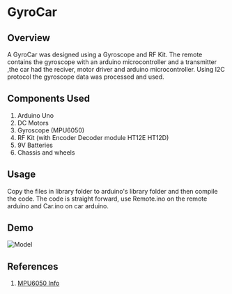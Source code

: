 # GyroCar
## Overview
A GyroCar was designed using a Gyroscope and RF Kit. The remote contains the gyroscope with an arduino microcontroller and a transmitter ,the car had the reciver, motor driver and arduino microcontroller. Using I2C protocol the gyroscope data was processed and used.

## Components Used
1. Arduino Uno
2. DC Motors
3. Gyroscope (MPU6050)
4. RF Kit (with Encoder Decoder module HT12E HT12D)
5. 9V Batteries
6. Chassis and wheels

## Usage
Copy the files in library folder to arduino's library folder and then compile the code. The code is straight forward, use Remote.ino on the remote arduino and Car.ino on car arduino.

## Demo
![Model](/Images/GyroCar_Demo.gif?raw=true "Optional Title")

## References
1. [MPU6050 Info](https://www.i2cdevlib.com/devices/mpu6050#source)
